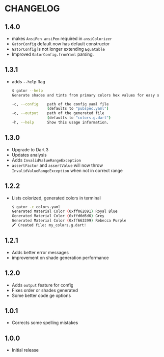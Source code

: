 # CHANGELOG

## 1.4.0

- makes `AnsiPen ansiPen` required in `ansiColorizer`
- `GatorConfig` default now has default constructor
- `GatorConfig` is not longer extending `Equatable`
- Improved `GatorConfig.fromYaml` parsing.

## 1.3.1

- adds `--help` flag

  ```sh
  $ gator --help
  Generate shades and tints from primary colors hex values for easy setup.

  -c, --config    path of the config yaml file
                  (defaults to "pubspec.yaml")
  -o, --output    path of the generated file
                  (defaults to "colors.g.dart")
  -h, --help      Show this usage information.
  ```

## 1.3.0

- Upgrade to Dart 3
- Updates analysis
- Adds `InvalidValueRangeException`
- `assertFactor` and `assertValue` will now throw `InvalidValueRangeException` when not in correct range

## 1.2.2

- Lists colorized, generated colors in terminal

    ```sh
    $ gator -c colors.yaml
    Generated Material Color (0xff062091) Royal Blue
    Generated Material Color (0xffd6d6d6) Grey
    Generated Material Color (0xff663399) Rebecca Purple
    🖍 Created file: my_colors.g.dart!
    ```

## 1.2.1

- Adds better error messages
- improvement on shade generation performance

## 1.2.0

- Adds `output` feature for config
- Fixes order or shades generated
- Some better code ge options

## 1.0.1

- Corrects some spelling mistakes

## 1.0.0

- Initial release

